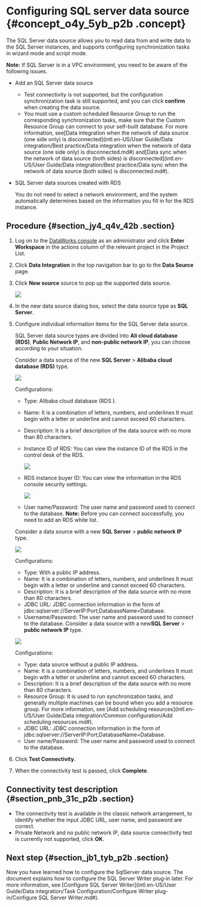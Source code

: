 # Configuring SQL server data source {#concept_o4y_5yb_p2b .concept}

The SQL Server data source allows you to read data from and write data to the SQL Server instances, and supports configuring synchronization tasks in wizard mode and script mode.

**Note:** If SQL Server is in a VPC environment, you need to be aware of the following issues.

-   Add an SQL Server data source
    -   Test connectivity is not supported, but the configuration synchronization task is still supported, and you can click **confirm** when creating the data source.
    -   You must use a custom scheduled Resource Group to run the corresponding synchronization tasks, make sure that the Custom Resource Group can connect to your self-built database. For more information, see[Data integration when the network of data source \(one side only\) is disconnected](intl.en-US/User Guide/Data integration/Best practice/Data integration when the network of data source (one side only) is disconnected.md#) and[Data sync when the network of data source \(both sides\) is disconnected](intl.en-US/User Guide/Data integration/Best practice/Data sync when the network of data source (both sides) is disconnected.md#).
-   SQL Server data sources created with RDS

    You do not need to select a network environment, and the system automatically determines based on the information you fill in for the RDS instance.


## Procedure {#section_jy4_q4v_42b .section}

1.  Log on to the [DataWorks console](https://workbench.data.aliyun.com/console) as an administrator and click **Enter Workspace** in the actions column of the relevant project in the Project List.
2.  Click **Data Integration** in the top navigation bar to go to the **Data Source** page.
3.  Click **New source** source to pop up the supported data source.

    ![](http://static-aliyun-doc.oss-cn-hangzhou.aliyuncs.com/assets/img/16213/15476177887595_en-US.png)

4.  In the new data source dialog box, select the data source type as **SQL Server**.
5.  Configure individual information items for the SQL Server data source.

    SQL Server data source types are divided into **Ali cloud database \(RDS\)**, **Public Network IP**, and **non-public network IP**, you can choose according to your situation.

    Consider a data source of the new **SQL Server** \> **Alibaba cloud database \(RDS\)** type.

    ![](http://static-aliyun-doc.oss-cn-hangzhou.aliyuncs.com/assets/img/16213/15476177897596_en-US.png)

    Configurations:

    -   Type: Alibaba cloud database \(RDS \).
    -   Name: It is a combination of letters, numbers, and underlines It must begin with a letter or underline and cannot exceed 60 characters.
    -   Description: It is a brief description of the data source with no more than 80 characters.
    -   Instance ID of RDS: You can view the instance ID of the RDS in the control desk of the RDS.

        ![](http://static-aliyun-doc.oss-cn-hangzhou.aliyuncs.com/assets/img/16213/15476177897597_en-US.png)

    -   RDS instance buyer ID: You can view the information in the RDS console security settings.

        ![](http://static-aliyun-doc.oss-cn-hangzhou.aliyuncs.com/assets/img/16213/15476177897598_en-US.png)

    -   User name/Password: The user name and password used to connect to the database.
    **Note:** Before you can connect successfully, you need to add an RDS white list.

    Consider a data source with a new **SQL Server** \> **public network IP** type.

    ![](http://static-aliyun-doc.oss-cn-hangzhou.aliyuncs.com/assets/img/16213/15476177897599_en-US.png)

    Configurations:

    -   Type: With a public IP address.
    -   Name: It is a combination of letters, numbers, and underlines It must begin with a letter or underline and cannot exceed 60 characters.
    -   Description: It is a brief description of the data source with no more than 80 characters.
    -   JDBC URL: JDBC connection information in the form of jdbc:sqlserver://ServerIP:Port;DatabaseName=Database.
    -   Username/Password: The user name and password used to connect to the database.
    Consider a data source with a new**SQL Server** \> **public network IP** type.

    ![](http://static-aliyun-doc.oss-cn-hangzhou.aliyuncs.com/assets/img/16213/15476177897600_en-US.png)

    Configurations:

    -   Type: data source without a public IP address.
    -   Name: It is a combination of letters, numbers, and underlines It must begin with a letter or underline and cannot exceed 60 characters.
    -   Description: It is a brief description of the data source with no more than 80 characters.
    -   Resource Group: It is used to run synchronization tasks, and generally multiple machines can be bound when you add a resource group. For more information, see [Add scheduling resources](intl.en-US/User Guide/Data integration/Common configuration/Add scheduling resources.md#).
    -   JDBC URL: JDBC connection information in the form of jdbc:sqlserver://ServerIP:Port;DatabaseName=Database.
    -   User name/Password: The user name and password used to connect to the database.
6.  Click **Test Connectivity**.
7.  When the connectivity test is passed, click **Complete**.

## Connectivity test description {#section_pnb_31c_p2b .section}

-   The connectivity test is available in the classic network arrangement, to identify whether the input JDBC URL, user name, and password are correct.
-   Private Network and no public network IP, data source connectivity test is currently not supported, click **OK**.

## Next step {#section_jb1_tyb_p2b .section}

Now you have learned how to configure the SqlServer data source. The document explains how to configure the SQL Server Writer plug‑in later. For more information, see [Configure SQL Server Writer](intl.en-US/User Guide/Data integration/Task Configuration/Configure Writer plug-in/Configure SQL Server Writer.md#).

